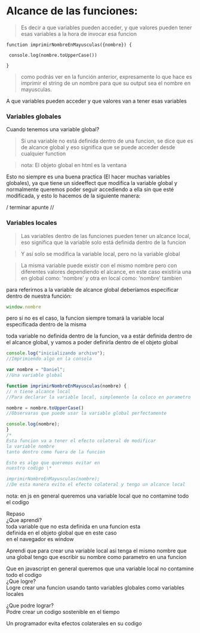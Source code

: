 # Alcance de las funciones:
> Es decir a que variables pueden acceder, y que valores pueden tener esas variables a la hora de invocar esa funcion

  
```
function imprimirNombreEnMayusculas({nombre}) { 

 console.log(nombre.toUpperCase())

}
```
> como podrás ver en la función anterior, expresamente lo que hace es imprimir el string de un nombre para que su output sea el nombre en mayusculas.

A que variables pueden acceder y que valores van a tener esas variables

### Variables globales

Cuando tenemos una variable global?

> Si una variable no está definida dentro de una funcion, se dice que es de alcance global y eso significa que se puede acceder desde cualquier function

> nota: El objeto global en html es la ventana 

Esto no siempre es una buena practica (El hacer muchas variables globales), ya que tiene un sideeffect que modifica la variable global y normalmente queremos poder seguir accediendo a ella sin que esté modificada, y esto lo hacemos de la siguiente manera:


/ terminar apunte //


### Variables locales
>Las variables dentro de las funciones pueden tener un alcance local, eso significa que la variable solo está definida dentro de la funcion

>Y así solo se modifica la variable local, pero no la variable global

> La misma variable puede existir con el mismo nombre pero con diferentes valores dependiendo el alcance, en este caso existiría una en global como: 'nombre' y otra en local como: 'nombre' tambien 

para referirnos a la variable de alcance global deberíamos especificar dentro de nuestra función:

```js 
window.nombre 
```

pero si no es el caso, la funcion siempre tomará la variable local especificada dentro de la misma 

toda variable no definida dentro de la funcion, va a estár definida dentro de el alcance global, y vamos a poder definirla dentro de el objeto global

```js 
console.log("inicializando archivo");
//Imprimiendo algo en la consola

var nombre = "Daniel";
//Una variable global

function imprimirNombreEnMayusculas(nombre) {
// n tiene alcance local
//Para declarar la variable local, simplemente la coloco en parametro 

nombre = nombre.toUpperCase()
//Observaras que puede usar la variable global perfectamente 

console.log(nombre); 
} 
/*
Esta funcion va a tener el efecto colateral de modificar 
la variable nombre
tanto dentro como fuera de la funcion

Esto es algo que queremos evitar en
nuestro codigo \*

imprimirNombreEnMayusculas(nombre);
//De esta manera evito el efecto colateral y tengo un alcance local
```

nota: en js en general queremos una variable local que no contamine todo el codigo 

Repaso  
¿Que aprendi?  
toda variable que no esta definida en una funcion esta  
definida en el objeto global que en este caso  
en el navegador es window

Aprendi que para crear una variable local asi tenga el mismo nombre que una global tengo que escribir su nombre como parametro en una funcion

Que en javascript en general queremos que una variable local no contamine todo el codigo  
¿Que logre?  
Logre crear una funcion usando tanto variables globales como variables locales

¿Que podre lograr?  
Podre crear un codigo sostenible en el tiempo

Un programador evita efectos colaterales en su codigo

